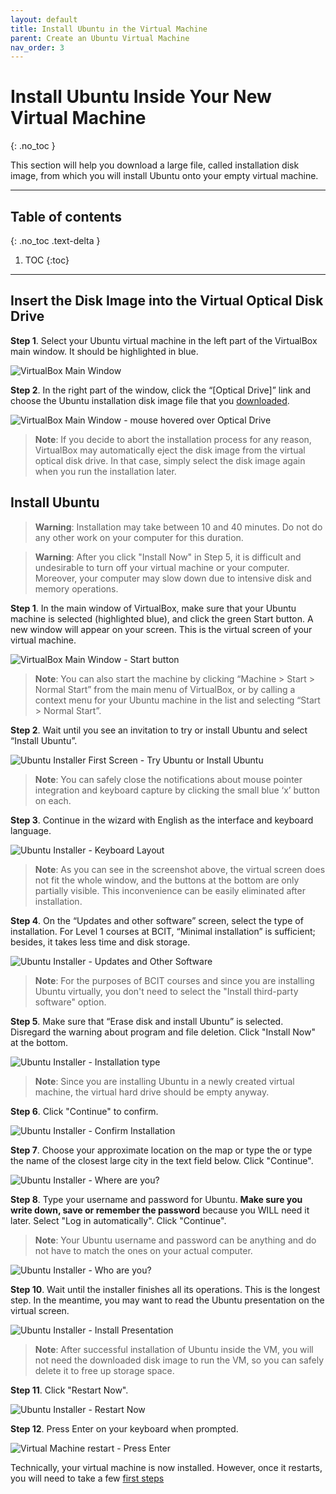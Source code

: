 ```yaml
---
layout: default
title: Install Ubuntu in the Virtual Machine
parent: Create an Ubuntu Virtual Machine
nav_order: 3
---
```


# Install Ubuntu Inside Your New Virtual Machine
{: .no_toc }

This section will help you download a large file, called installation disk image, from which you will install Ubuntu onto your empty virtual machine.

---

## Table of contents
{: .no_toc .text-delta }

1. TOC
{:toc}

---

## Insert the Disk Image into the Virtual Optical Disk Drive

**Step 1**. Select your Ubuntu virtual machine in the left part of the VirtualBox main window. It should be highlighted in blue.

![VirtualBox Main Window](../assets/VM-11.png)

**Step 2**. In the right part of the window, click the “[Optical Drive]” link and choose the Ubuntu installation disk image file that you [downloaded](https://yaki-bcit.github.io/doc-virtualbox/docs/create-ubuntu-vm/download-ubuntu.html).

![VirtualBox Main Window - mouse hovered over Optical Drive](../assets/VM-13-1-sh.png)

> **Note**: If you decide to abort the installation process for any reason, VirtualBox may automatically eject the disk image from the virtual optical disk drive. In that case, simply select the disk image again when you run the installation later.

## Install Ubuntu

> **Warning**: Installation may take between 10 and 40 minutes. Do not do any other work on your computer for this duration. 

> **Warning**: After you click "Install Now" in Step 5, it is difficult and undesirable to turn off your virtual machine or your computer. Moreover, your computer may slow down due to intensive disk and memory operations. 

**Step 1**. In the main window of VirtualBox, make sure that your Ubuntu machine is selected (highlighted blue), and click the green Start button. A new window will appear on your screen. This is the virtual screen of your virtual machine.

![VirtualBox Main Window - Start button](../assets/VM-12.png)

> **Note**: You can also start the machine by clicking “Machine > Start > Normal Start” from the main menu of VirtualBox, or by calling a context menu for your Ubuntu machine in the list and selecting “Start > Normal Start”. 

**Step 2**. Wait until you see an invitation to try or install Ubuntu and select “Install Ubuntu”.

![Ubuntu Installer First Screen - Try Ubuntu or Install Ubuntu](../assets/VM-15.png)

> **Note**: You can safely close the notifications about mouse pointer integration and keyboard capture by clicking the small blue ‘x’ button on each.

**Step 3**. Continue in the wizard with English as the interface and keyboard language.

![Ubuntu Installer - Keyboard Layout](../assets/ubuntu-04.png)

> **Note**: As you can see in the screenshot above, the virtual screen does not fit the whole window, and the buttons at the bottom are only partially visible. This inconvenience can be easily eliminated after installation.

**Step 4**. On the “Updates and other software” screen, select the type of installation. For Level 1 courses at BCIT, “Minimal installation” is sufficient; besides, it takes less time and disk storage.

![Ubuntu Installer - Updates and Other Software](../assets/ubuntu-05.png)

> **Note**: For the purposes of BCIT courses and since you are installing Ubuntu virtually, you don't need to select the "Install third-party software" option.

**Step 5**. Make sure that “Erase disk and install Ubuntu” is selected. Disregard the warning about program and file deletion. Click "Install Now" at the bottom.

![Ubuntu Installer - Installation type](../assets/ubuntu-06.png)

> **Note**: Since you are installing Ubuntu in a newly created virtual machine, the virtual hard drive should be empty anyway.

**Step 6**. Click "Continue" to confirm.

![Ubuntu Installer - Confirm Installation](../assets/ubuntu-07.png)

**Step 7**. Choose your approximate location on the map or type the or type the name of the closest large city in the text field below. Click "Continue".

![Ubuntu Installer - Where are you?](../assets/ubuntu-08.png)

**Step 8**. Type your username and password for Ubuntu. **Make sure you write down, save or remember the password** because you WILL need it later. Select "Log in automatically". Click "Continue".

> **Note**: Your Ubuntu username and password can be anything and do not have to match the ones on your actual computer.

![Ubuntu Installer - Who are you?](../assets/ubuntu-09.png)

**Step 10**. Wait until the installer finishes all its operations. This is the longest step. In the meantime, you may want to read the Ubuntu presentation on the virtual screen.

![Ubuntu Installer - Install Presentation](../assets/ubuntu-10.png)

> **Note**: After successful installation of Ubuntu inside the VM, you will not need the downloaded disk image to run the VM, so you can safely delete it to free up storage space.

**Step 11**. Click "Restart Now".

![Ubuntu Installer - Restart Now](../assets/ubuntu-11.png)

**Step 12**. Press Enter on your keyboard when prompted.

![Virtual Machine restart - Press Enter](../assets/ubuntu-12.png)

Technically, your virtual machine is now installed. However, once it restarts, you will need to take a few [first steps](https://yaki-bcit.github.io/doc-virtualbox/docs/create-ubuntu-vm/ubuntu-first-steps.html)
